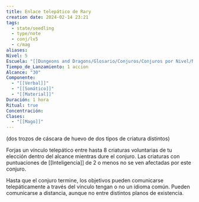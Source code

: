 ```yaml
---
title: Enlace telepático de Rary
creation date: 2024-02-14 23:21
tags:
  - state/seedling
  - type/note
  - conj/lv5
  - c/mag
aliases: 
Nivel: 5
Escuela: "[[Dungeons and Dragons/Glosario/Conjuros/Conjuros por Nivel/Nivel 4/Adivinación|Adivinación]]"
Tiempo_de_Lanzamiento: 1 accion
Alcance: "30"
Componente:
  - "[[Verbal]]"
  - "[[Somático]]"
  - "[[Material]]"
Duración: 1 hora
Ritual: true
Concentración: 
Clases:
  - "[[Mago]]"
---
```

(dos trozos de cáscara de huevo de dos tipos de criatura distintos)

Forjas un vínculo telepático entre hasta 8 criaturas voluntarias de tu elección dentro del alcance mientras dure el conjuro. Las criaturas con puntuaciones de [[Inteligencia]] de 2 o menos no se ven afectadas por este conjuro.

Hasta que el conjuro termine, los objetivos pueden comunicarse telepáticamente a través del vínculo tengan o no un idioma común. Pueden comunicarse a distancia, aunque no entre distintos planos de existencia.